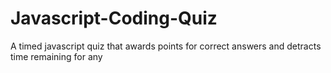 # Javascript-Coding-Quiz
A timed javascript quiz that awards points for correct answers and detracts time remaining for any 
